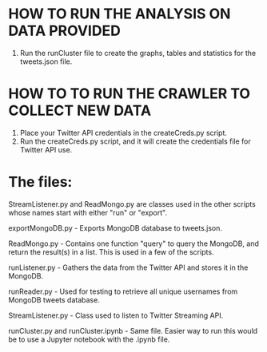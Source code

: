 # HOW TO RUN THE ANALYSIS ON DATA PROVIDED
1. Run the runCluster file to create the graphs, tables and statistics for the tweets.json file. 

# HOW TO TO RUN THE CRAWLER TO COLLECT NEW DATA
1. Place your Twitter API credentials in the createCreds.py script.
2. Run the createCreds.py script, and it will create the credentials file for Twitter API use.

# The files: 

StreamListener.py and ReadMongo.py are classes used in the other scripts whose
names start with either "run" or "export". 

exportMongoDB.py - Exports MongoDB database to tweets.json.

ReadMongo.py - Contains one function "query" to query the MongoDB, and return the result(s)
in a list. This is used in a few of the scripts.

runListener.py - Gathers the data from the Twitter API and stores it in the MongoDB.

runReader.py - Used for testing to retrieve all unique usernames from MongoDB tweets database.

StreamListener.py - Class used to listen to Twitter Streaming API.

runCluster.py and runCluster.ipynb - Same file. Easier way to run this would be to use a 
Jupyter notebook with the .ipynb file.

